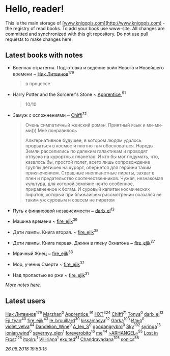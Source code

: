 # Hello, reader!
This is the main storage of [www.knigopis.com](http://www.knigopis.com) - the registry of read books.
To add your book use www-site. All changes are committed and synchronized with this git repository.
Do not use pull requests to make changes here.


## Latest books with notes
* Военная стратегия. Подготовка и ведение войн Нового и Новейшего времени ~ [Ник Литвинов](users/241/241974816-vkontakte)<sup>179</sup>
    > в процессе

* Harry Potter and the Sorcerer's Stone ~ [Apprentice ](users/528/52821952-vkontakte)<sup>91</sup>
    > 10/10

* Замуж с осложнениями ~ [Chiffi](users/105/105831994080785626680-google)<sup>72</sup>
    > Очень симпатичный женский роман. Приятный язык и  ми-ми-ми))) Мне понравилось
    > 
    > Альтернативное будущее, в котором людям удалось прорваться в космос и плотно там обосноваться. Народы Земли расселились по далеким галактикам и проводят отпуска на курортных планетах. И кто бы мог подумать, что, казалось бы, простой полет, всего лишь сопровождение группы детишек на курорт, обернется для героини таким приключением. Страшные инопланетные пираты, захват в плен и предательство соотечественников. Чужая, незнакомая культура, для которой земляне нечто особенное, приравненное к богам. И суровый капитан космических пиратов, который при ближайшем рассмотрении оказался не таким уж суровым и совсем не пиратом

* Путь к финансовой независимости ~ [darb_el](users/184/184135339-vkontakte)<sup>13</sup>

* Машина времени ~ [fire_ejik](users/329/32903202-vkontakte)<sup>39</sup>

* Дети лампы. Книга вторая. ~ [fire_ejik](users/329/32903202-vkontakte)<sup>38</sup>

* Дети лампы. Книга первая. Джинн в плену Эхнатона ~ [fire_ejik](users/329/32903202-vkontakte)<sup>37</sup>

* Мрачный Жнец ~ [fire_ejik](users/329/32903202-vkontakte)<sup>33</sup>

* Мор, ученик Смерти ~ [fire_ejik](users/329/32903202-vkontakte)<sup>32</sup>

* Над пропастью во ржи ~ [fire_ejik](users/329/32903202-vkontakte)<sup>31</sup>


_More notes [here](latest_books_with_notes.md)._


## Latest users
[Ник Литвинов](users/241/241974816-vkontakte)<sup>179</sup> 
[Marzhan](users/110/110565754199715103002-google)<sup>0</sup> 
[Apprentice ](users/528/52821952-vkontakte)<sup>91</sup> 
[HXT](users/100/100002563462782-facebook)<sup>324</sup> 
[Chiffi](users/105/105831994080785626680-google)<sup>71</sup> 
[Tonya](users/107/107653618864404586169-google)<sup>0</sup> 
[darb_el](users/184/184135339-vkontakte)<sup>13</sup> 
[Eji_tyan](users/235/2352103981-twitter)<sup>40</sup> 
[fire_ejik](users/329/32903202-vkontakte)<sup>43</sup> 
[le_brouillard](users/133/13330781-vkontakte)<sup>30</sup> 
[kissamasya](users/684/68439978-vkontakte)<sup>32</sup> 
[Garka](users/115/115753719718250012620-google)<sup>190</sup> 
[Илья](users/116/116129929397924954448-google)<sup>0</sup> 
[violet_velva](users/116/116961712580551399099-google)<sup>44</sup> 
[Dandelion_Wine](users/586/58602788-vkontakte)<sup>9</sup> 
[A_lex_S](users/104/104452088751111617579-google)<sup>0</sup> 
[goodangrybro](users/113/113297173414505455315-google)<sup>0</sup> 
[Sky](users/118/118049897850017649660-google)<sup>102</sup> 
[syringa](users/570/57062183-vkontakte)<sup>13</sup> 
[ionian.wind](users/144/144458-vkontakte)<sup>0</sup> 
[severnyy_olen](users/113/113571576628170899835-google)<sup>1</sup> 
[foreverobito](users/481/481937529-vkontakte)<sup>16</sup> 
[me](users/381/381417697-yandex)<sup>44</sup> 
[~ARHANGEL~](users/642/64251996-vkontakte)<sup>55</sup> 
[Lost in Frost](users/103/103293621948650602575-google)<sup>126</sup> 
[itoolru](users/100/100001578234748-facebook)<sup>1</sup> 
[Villiriana](users/220/2204910936245631-facebook)<sup>1</sup> 
[exulted](users/100/100599204551896265722-google)<sup>81</sup> 
[Chandravadana](users/105/105866022348292919948-google)<sup>105</sup> 
[sonics](users/588/5880221-vkontakte)<sup>58</sup> 


_26.08.2018 19:53:15_
